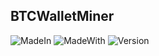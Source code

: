 ## BTCWalletMiner

![MadeIn](https://img.shields.io/badge/Made%20in-C%23-brightgreen)
![MadeWith](https://img.shields.io/badge/Made%20with-%3C3-ff69b4)
![Version](https://img.shields.io/github/v/release/schwaaaa/BTCWalletMiner?color=%23004440&include_prereleases)
